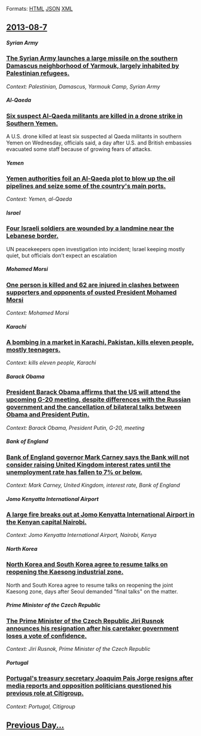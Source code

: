 
Formats: [HTML](2013/08/7/index.html)  [JSON](2013/08/7/index.json)  [XML](2013/08/7/index.xml)  

## [2013-08-7](/news/2013/08/7/index.md)

##### Syrian Army
### [The Syrian Army launches a large missile on the southern Damascus neighborhood of Yarmouk, largely inhabited by Palestinian refugees. ](/news/2013/08/7/the-syrian-army-launches-a-large-missile-on-the-southern-damascus-neighborhood-of-yarmouk-largely-inhabited-by-palestinian-refugees.md)
_Context: Palestinian, Damascus, Yarmouk Camp, Syrian Army_

##### Al-Qaeda
### [Six suspect Al-Qaeda militants are killed in a drone strike in Southern Yemen. ](/news/2013/08/7/six-suspect-al-qaeda-militants-are-killed-in-a-drone-strike-in-southern-yemen.md)
A U.S. drone killed at least six suspected al Qaeda militants in southern Yemen on Wednesday, officials said, a day after U.S. and British embassies evacuated some staff because of growing fears of attacks.

##### Yemen
### [Yemen authorities foil an Al-Qaeda plot to blow up the oil pipelines and seize some of the country's main ports. ](/news/2013/08/7/yemen-authorities-foil-an-al-qaeda-plot-to-blow-up-the-oil-pipelines-and-seize-some-of-the-country-s-main-ports.md)
_Context: Yemen, al-Qaeda_

##### Israel
### [Four Israeli soldiers are wounded by a landmine near the Lebanese border. ](/news/2013/08/7/four-israeli-soldiers-are-wounded-by-a-landmine-near-the-lebanese-border.md)
UN peacekeepers open investigation into incident; Israel keeping mostly quiet, but officials don&#8217;t expect an escalation

##### Mohamed Morsi
### [One person is killed and 62 are injured in clashes between supporters and opponents of ousted President Mohamed Morsi ](/news/2013/08/7/one-person-is-killed-and-62-are-injured-in-clashes-between-supporters-and-opponents-of-ousted-president-mohamed-morsi.md)
_Context: Mohamed Morsi_

##### Karachi
### [A bombing in a market in Karachi, Pakistan, kills eleven people, mostly teenagers. ](/news/2013/08/7/a-bombing-in-a-market-in-karachi-pakistan-kills-eleven-people-mostly-teenagers.md)
_Context: kills eleven people, Karachi_

##### Barack Obama
### [President Barack Obama affirms that the US will attend the upcoming G-20 meeting, despite differences with the Russian government and the cancellation of bilateral talks between Obama and President Putin. ](/news/2013/08/7/president-barack-obama-affirms-that-the-us-will-attend-the-upcoming-g-20-meeting-despite-differences-with-the-russian-government-and-the-ca.md)
_Context: Barack Obama, President Putin, G-20, meeting_

##### Bank of England
### [Bank of England governor Mark Carney says the Bank will not consider raising United Kingdom interest rates until the unemployment rate has fallen to 7% or below. ](/news/2013/08/7/bank-of-england-governor-mark-carney-says-the-bank-will-not-consider-raising-united-kingdom-interest-rates-until-the-unemployment-rate-has-f.md)
_Context: Mark Carney, United Kingdom, interest rate, Bank of England_

##### Jomo Kenyatta International Airport
### [A large fire breaks out at Jomo Kenyatta International Airport in the Kenyan capital Nairobi. ](/news/2013/08/7/a-large-fire-breaks-out-at-jomo-kenyatta-international-airport-in-the-kenyan-capital-nairobi.md)
_Context: Jomo Kenyatta International Airport, Nairobi, Kenya_

##### North Korea
### [North Korea and South Korea agree to resume talks on reopening the Kaesong industrial zone. ](/news/2013/08/7/north-korea-and-south-korea-agree-to-resume-talks-on-reopening-the-kaesong-industrial-zone.md)
North and South Korea agree to resume talks on reopening the joint Kaesong zone, days after Seoul demanded &quot;final talks&quot; on the matter.

##### Prime Minister of the Czech Republic
### [The Prime Minister of the Czech Republic Jiri Rusnok announces his resignation after his caretaker government loses a vote of confidence. ](/news/2013/08/7/the-prime-minister-of-the-czech-republic-jiaa-rusnok-announces-his-resignation-after-his-caretaker-government-loses-a-vote-of-confidence.md)
_Context: Jiri Rusnok, Prime Minister of the Czech Republic_

##### Portugal
### [Portugal's treasury secretary Joaquim Pais Jorge resigns after media reports and opposition politicians questioned his previous role at Citigroup. ](/news/2013/08/7/portugal-s-treasury-secretary-joaquim-pais-jorge-resigns-after-media-reports-and-opposition-politicians-questioned-his-previous-role-at-citi.md)
_Context: Portugal, Citigroup_

## [Previous Day...](/news/2013/08/6/index.md)

